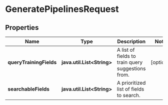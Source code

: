 

# GeneratePipelinesRequest


## Properties

Name | Type | Description | Notes
------------ | ------------- | ------------- | -------------
**queryTrainingFields** | **java.util.List&lt;String&gt;** | A list of fields to train query suggestions from. |  [optional]
**searchableFields** | **java.util.List&lt;String&gt;** | A prioritized list of fields to search. | 



